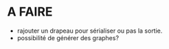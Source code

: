 # A FAIRE

- rajouter un drapeau pour sérialiser ou pas la sortie.
- possibilité de générer des graphes?
